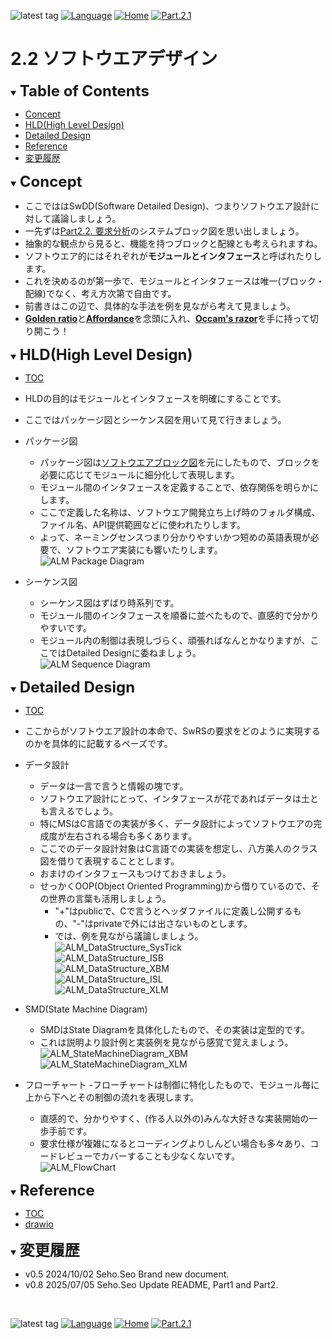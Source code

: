 ![latest tag](https://img.shields.io/github/v/tag/gtuja/CSC_MS.svg?color=brightgreen)
[![Language](https://img.shields.io/badge/%E8%A8%80%E8%AA%9E-English-brightgreen)](https://github.com/gtuja/CSC_MS/blob/main/Part2/3.SoftwareDesign_en.md)
[![Home](https://img.shields.io/badge/Home-Readme-brightgreen)](https://github.com/gtuja/CSC_MS/blob/main/README.md)
[![Part.2.1](https://img.shields.io/badge/Prev-Part.2.1-brightgreen)](https://github.com/gtuja/CSC_MS/blob/main/Part2/1.RequirementAnalysis.md)

# 2.2 ソフトウエアデザイン

<div id="toc"></div>
<details open>
<summary><font size="5"><b>Table of Contents</b></font></summary>

- [Concept](#Concept)
- [HLD(High Level Design)](#HLD)
- [Detailed Design](#Detailed_Design)
- [Reference](#Reference)
- [変更履歴](#history)

</details>

<div id="Concept"></div>
<details open>
<summary><font size="5"><b>Concept</b></font></summary>

- ここでははSwDD(Software Detailed Design)、つまりソフトウエア設計に対して議論しましょう。
- 一先ずは[Part2.2. 要求分析](https://github.com/gtuja/CSC_MS/blob/main/Part2/2.RequirementAnalysis.md#project_alm)のシステムブロック図を思い出しましょう。
- 抽象的な観点から見ると、機能を持つブロックと配線とも考えられますね。
- ソフトウエア的にはそれぞれが**モジュールとインタフェース**と呼ばれたりします。
- これを決めるのが第一歩で、モジュールとインタフェースは唯一(ブロック・配線)でなく、考え方次第で自由です。
- 前書きはこの辺で、具体的な手法を例を見ながら考えて見ましょう。
- [**Golden ratio**](https://en.m.wikipedia.org/wiki/Golden_ratio)と[**Affordance**](https://en.m.wikipedia.org/wiki/Affordance)を念頭に入れ、[**Occam's razor**](https://en.m.wikipedia.org/wiki/Occam%27s_razor)を手に持って切り開こう！

</details>

<div id="HLD"></div>
<details open>
<summary><font size="5"><b>HLD(High Level Design)</b></font></summary>

- [TOC](#toc)
- HLDの目的はモジュールとインタフェースを明確にすることです。
- ここではパッケージ図とシーケンス図を用いて見て行きましょう。
- パッケージ図<br>
  - パッケージ図は[ソフトウエアブロック図](https://github.com/gtuja/CSC_MS/blob/main/Resources/Part2/Part2_ALM_SoftwareBlockDiagram.drawio.png)を元にしたもので、ブロックを必要に応じてモジュールに細分化して表現します。
  - モジュール間のインタフェースを定義することで、依存関係を明らかにします。
  - ここで定義した名称は、ソフトウエア開発立ち上げ時のフォルダ構成、ファイル名、API提供範囲などに使われたりします。
  - よって、ネーミングセンスつまり分かりやすいかつ短めの英語表現が必要で、ソフトウエア実装にも響いたりします。<br>
![ALM Package Diagram](https://github.com/gtuja/CSC_MS/blob/main/Resources/Part2/Part2_ALM_PackageDiagram.drawio.png)<br>

- シーケンス図
  - シーケンス図はずばり時系列です。
  - モジュール間のインタフェースを順番に並べたもので、直感的で分かりやすいです。
  - モジュール内の制御は表現しづらく、頑張ればなんとかなりますが、ここではDetailed Designに委ねましょう。<br>
![ALM Sequence Diagram](https://github.com/gtuja/CSC_MS/blob/main/Resources/Part2/Part2_ALM_SequenceDiagram.drawio.png)<br>
</details>

<div id="Detailed_Design"></div>
<details open>
<summary><font size="5"><b>Detailed Design</b></font></summary>

- [TOC](#toc)
- ここからがソフトウエア設計の本命で、SwRSの要求をどのように実現するのかを具体的に記載するペーズです。
- データ設計
  - データは一言で言うと情報の塊です。
  - ソフトウエア設計にとって、インタフェースが花であればデータは土とも言えるでしょう。
  - 特にMSはC言語での実装が多く、データ設計によってソフトウエアの完成度が左右される場合も多くあります。
  - ここでのデータ設計対象はC言語での実装を想定し、八方美人のクラス図を借りて表現することとします。
  - おまけのインタフェースもつけておきましょう。
  - せっかくOOP(Object Oriented Programming)から借りているので、その世界の言葉も活用しましょう。
    - "+"はpublicで、Cで言うとヘッダファイルに定義し公開するもの、"-"はprivateで外には出さないものとします。
    - では、例を見ながら議論しましょう。<br>
![ALM_DataStructure_SysTick](https://github.com/gtuja/CSC_MS/blob/main/Resources/Part2/Part2_ALM_DataStructure_SysTick.drawio.png)<br>
![ALM_DataStructure_ISB](https://github.com/gtuja/CSC_MS/blob/main/Resources/Part2/Part2_ALM_DataStructure_ISB.drawio.png)<br>
![ALM_DataStructure_XBM](https://github.com/gtuja/CSC_MS/blob/main/Resources/Part2/Part2_ALM_DataStructure_XBM.drawio.png)<br>
![ALM_DataStructure_ISL](https://github.com/gtuja/CSC_MS/blob/main/Resources/Part2/Part2_ALM_DataStructure_ISL.drawio.png)<br>
![ALM_DataStructure_XLM](https://github.com/gtuja/CSC_MS/blob/main/Resources/Part2/Part2_ALM_DataStructure_XLM.drawio.png)<br>

- SMD(State Machine Diagram)
  - SMDはState Diagramを具体化したもので、その実装は定型的です。
  - これは説明より設計例と実装例を見ながら感覚で覚えましょう。<br>
![ALM_StateMachineDiagram_XBM](https://github.com/gtuja/CSC_MS/blob/main/Resources/Part2/Part2_ALM_StateMachineDiagram_XBM.drawio.png)<br>
![ALM_StateMachineDiagram_XLM](https://github.com/gtuja/CSC_MS/blob/main/Resources/Part2/Part2_ALM_StateMachineDiagram_XLM.drawio.png)<br>

- フローチャート
  -フローチャートは制御に特化したもので、モジュール毎に上から下へとその制御の流れを表現します。
  - 直感的で、分かりやすく、(作る人以外の)みんな大好きな実装開始の一歩手前です。
  - 要求仕様が複雑になるとコーディングよりしんどい場合も多々あり、コードレビューでカバーすることも少なくないです。<br>
![ALM_FlowChart](https://github.com/gtuja/CSC_MS/blob/main/Resources/Part2/Part2_ALM_FlowChart.drawio.png)<br>

</details>

<div id="Reference"></div>
<details open>
<summary><font size="5"><b>Reference</b></font></summary>

- [TOC](#toc)
- [drawio](https://www.drawio.com/doc/#get-started-with-diagramsnet)

</details>

<div id="history"></div>
<details open>
<summary><font size="5"><b>変更履歴</b></font></summary> 

- v0.5 2024/10/02 Seho.Seo Brand new document.
- v0.8 2025/07/05 Seho.Seo Update README, Part1 and Part2.
</details>

<br>

![latest tag](https://img.shields.io/github/v/tag/gtuja/CSC_MS.svg?color=brightgreen)
[![Language](https://img.shields.io/badge/%E8%A8%80%E8%AA%9E-English-brightgreen)](https://github.com/gtuja/CSC_MS/blob/main/Part2/3.SoftwareDesign_en.md)
[![Home](https://img.shields.io/badge/Home-Readme-brightgreen)](https://github.com/gtuja/CSC_MS/blob/main/README.md)
[![Part.2.1](https://img.shields.io/badge/Prev-Part.2.1-brightgreen)](https://github.com/gtuja/CSC_MS/blob/main/Part2/1.RequirementAnalysis.md)
